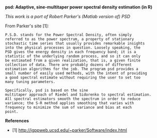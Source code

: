 **psd: Adaptive, sine-multitaper power spectral density estimation (in R)**

*This work is a port of Robert Parker's (Matlab version of) PSD*

From Parker's site [1]:

    P.S.D. stands for the Power Spectral Density, often simply
    referred to as the power spectrum, a property of stationary
    stochastic time series that usually provides remarkable insights
    into the physical processes in question. Loosely speaking, the
    PSD gives the energy density in each frequency band; it is a
    statistic of the underlying random process, and so it can only
    be estimated from a given realization, that is, a given finite
    collection of data. There are probably dozens of different
    estimation algorithms for the job. The program psd provides a
    small number of easily used methods, with the intent of providing
    a good spectral estimate without requiring the user to set too
    many tuning parameters.

    Specifically, psd is based on the sine
    multitaper approach of Riedel and Sidorenko to spectral estimation.
    All spectral estimators smooth the spectrum in order to reduce
    variance; the S-R method applies smoothing that varies with
    frequency to minimize the sum of variance and bias at each
    point.

**References**
* [1] http://igppweb.ucsd.edu/~parker/Software/index.html
